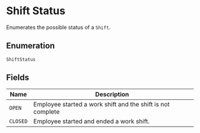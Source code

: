 <!-- Optimized: 2025-10-06 -->
<!-- RPM: 1.6.2.1.1.6.2.1_shift-status_20251006 -->
<!-- Session: E2E RPM DNA Application -->
<!-- AOM: RND (Reggie & Dro) -->
<!-- COI: TECHNOLOGY -->
<!-- RPM: HIGH -->
<!-- ACTION: BUILD -->

# Shift Status

Enumerates the possible status of a `Shift`.

## Enumeration

`ShiftStatus`

## Fields

| Name | Description |
|  --- | --- |
| `OPEN` | Employee started a work shift and the shift is not complete |
| `CLOSED` | Employee started and ended a work shift. |

